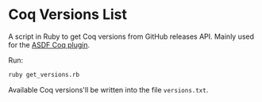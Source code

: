 # Coq Versions List

A script in Ruby to get Coq versions from GitHub releases API. Mainly used for the [ASDF Coq plugin](https://github.com/gingerhot/asdf-coq).

Run:

```bash
ruby get_versions.rb
```

Available Coq versions'll be written into the file `versions.txt`.
